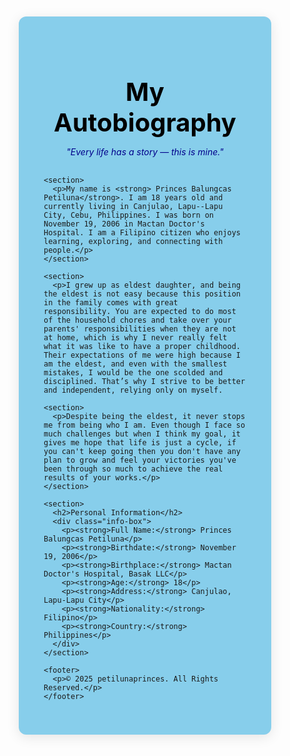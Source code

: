 <!DOCTYPE html>
<html lang="en">
<head>
  <meta charset="UTF-8">
  <meta name="viewport" content="width=device-width, initial-scale=1.0">
  <title>My Autobiography</title>
  <style>
    /* Reset some defaults */
    * {
      margin: 0;
      padding: 0;
      box-sizing: border-box;
    }

    body {
      font-family: "Segoe UI", Arial, sans-serif;
      background-color: black;
      color: #333;
      line-height: 1.7;
    }

    .container {
      max-width: 900px;
      margin: 50px auto;
      background: skyblue;
      padding: 40px;
      border-radius: 12px;
      box-shadow: 0 4px 20px rgba(0, 0, 0, 0.1);
    }

    header {
      text-align: center;
      margin-bottom: 30px;
    }

    header h1 {
      font-size: 2.5rem;
      color: black;
    }

    header p {
      color: darkblue;
      font-style: italic;
    }

    .profile-img {
      display: block;
      margin: 20px auto;
      width: 180px;
      height: 180px;
      object-fit: cover;
      border-radius: 50%;
      border: 4px solid #2c3e50;
    }

    section {
      margin-bottom: 25px;
    }

    h2 {
      color: #2c3e50;
      border-left: 5px solid #2980b9;
      padding-left: 10px;
      margin-bottom: 10px;
    }

    .info-box {
      background-color: #ecf0f1;
      padding: 15px;
      border-radius: 8px;
      margin-top: 15px;
    }

    .info-box p {
      margin: 6px 0;
    }

    footer {
      text-align: center;
      margin-top: 30px;
      color: #7f8c8d;
      font-size: 0.9em;
    }
  </style>
</head>
<body>

  <div class="container">
    <header>
      <h1>My Autobiography</h1>
      <p>"Every life has a story — this is mine."</p>
    </header>

    <section>
      <p>My name is <strong> Princes Balungcas Petiluna</strong>. I am 18 years old and currently living in Canjulao, Lapu--Lapu City, Cebu, Philippines. I was born on November 19, 2006 in Mactan Doctor's Hospital. I am a Filipino citizen who enjoys learning, exploring, and connecting with people.</p>
    </section>

    <section>
      <p>I grew up as eldest daughter, and being the eldest is not easy because this position in the family comes with great responsibility. You are expected to do most of the household chores and take over your parents' responsibilities when they are not at home, which is why I never really felt what it was like to have a proper childhood. Their expectations of me were high because I am the eldest, and even with the smallest mistakes, I would be the one scolded and disciplined. That’s why I strive to be better and independent, relying only on myself.
</p>
    </section>

    <section>
      <p>Despite being the eldest, it never stops me from being who I am. Even though I face so much challenges but when I think my goal, it gives me hope that life is just a cycle, if you can't keep going then you don't have any plan to grow and feel your victories you've been through so much to achieve the real results of your works.</p>
    </section>

    <section>
      <h2>Personal Information</h2>
      <div class="info-box">
        <p><strong>Full Name:</strong> Princes Balungcas Petiluna</p>
        <p><strong>Birthdate:</strong> November 19, 2006</p>
        <p><strong>Birthplace:</strong> Mactan Doctor's Hospital, Basak LLC</p>
        <p><strong>Age:</strong> 18</p>
        <p><strong>Address:</strong> Canjulao, Lapu-Lapu City</p>
        <p><strong>Nationality:</strong> Filipino</p>
        <p><strong>Country:</strong> Philippines</p>
      </div>
    </section>

    <footer>
      <p>© 2025 petilunaprinces. All Rights Reserved.</p>
    </footer>
  </div>

</body>
</html>
